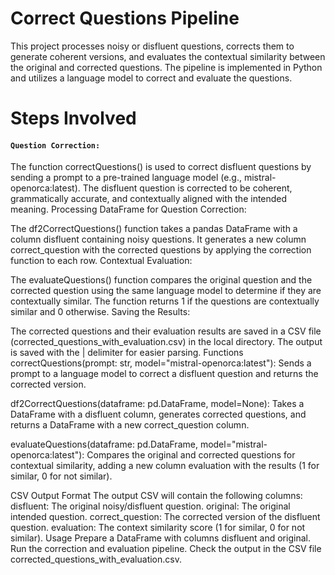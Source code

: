 # Correct Questions Pipeline

This project processes noisy or disfluent questions, corrects them to generate coherent versions, and evaluates the contextual similarity between the original and corrected questions. The pipeline is implemented in Python and utilizes a language model to correct and evaluate the questions.

# Steps Involved

#### `Question Correction:`

The function correctQuestions() is used to correct disfluent questions by sending a prompt to a pre-trained language model (e.g., mistral-openorca:latest).
The disfluent question is corrected to be coherent, grammatically accurate, and contextually aligned with the intended meaning.
Processing DataFrame for Question Correction:

The df2CorrectQuestions() function takes a pandas DataFrame with a column disfluent containing noisy questions.
It generates a new column correct_question with the corrected questions by applying the correction function to each row.
Contextual Evaluation:

The evaluateQuestions() function compares the original question and the corrected question using the same language model to determine if they are contextually similar.
The function returns 1 if the questions are contextually similar and 0 otherwise.
Saving the Results:

The corrected questions and their evaluation results are saved in a CSV file (corrected_questions_with_evaluation.csv) in the local directory.
The output is saved with the | delimiter for easier parsing.
Functions
correctQuestions(prompt: str, model="mistral-openorca:latest"): Sends a prompt to a language model to correct a disfluent question and returns the corrected version.

df2CorrectQuestions(dataframe: pd.DataFrame, model=None): Takes a DataFrame with a disfluent column, generates corrected questions, and returns a DataFrame with a new correct_question column.

evaluateQuestions(dataframe: pd.DataFrame, model="mistral-openorca:latest"): Compares the original and corrected questions for contextual similarity, adding a new column evaluation with the results (1 for similar, 0 for not similar).

CSV Output Format
The output CSV will contain the following columns:
disfluent: The original noisy/disfluent question.
original: The original intended question.
correct_question: The corrected version of the disfluent question.
evaluation: The context similarity score (1 for similar, 0 for not similar).
Usage
Prepare a DataFrame with columns disfluent and original.
Run the correction and evaluation pipeline.
Check the output in the CSV file corrected_questions_with_evaluation.csv.
